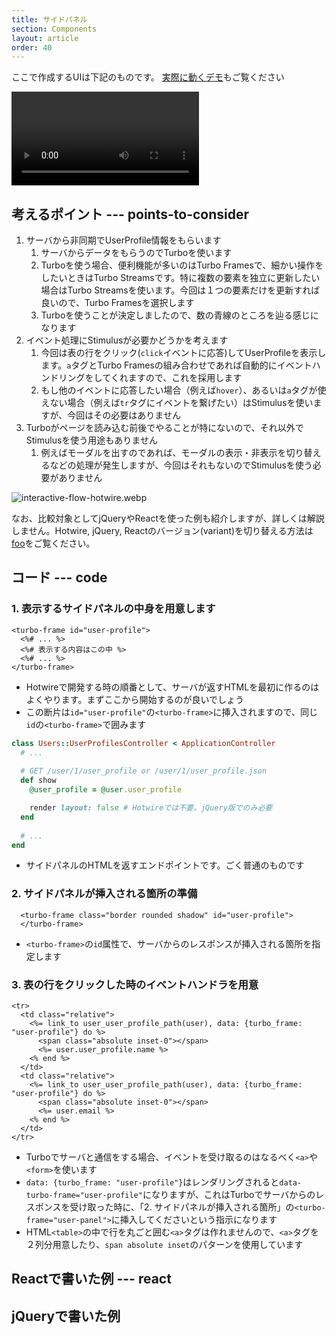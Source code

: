 ```yaml
---
title: サイドパネル
section: Components
layout: article
order: 40
---
```


ここで作成するUIは下記のものです。
[実際に動くデモ](/users)もご覧ください

![side-panel-hotwire.mov](content_images/side-panel-hotwire.mov "max-w-[500px] mx-auto")

## 考えるポイント --- points-to-consider

1. サーバから非同期でUserProfile情報をもらいます
   1. サーバからデータをもらうのでTurboを使います
   2. Turboを使う場合、便利機能が多いのはTurbo Framesで、細かい操作をしたいときはTurbo Streamsです。特に複数の要素を独立に更新したい場合はTurbo Streamsを使います。今回は１つの要素だけを更新すれば良いので、Turbo Framesを選択します
   3. Turboを使うことが決定しましたので、数の<span class="text-blue-600">青線</span>のところを辿る感じになります
2. イベント処理にStimulusが必要かどうかを考えます
   1. 今回は表の行をクリック(`click`イベントに応答)してUserProfileを表示します。`a`タグとTurbo Framesの組み合わせであれば自動的にイベントハンドリングをしてくれますので、これを採用します
   2. もし他のイベントに応答したい場合（例えば`hover`）、あるいは`a`タグが使えない場合（例えば`tr`タグにイベントを繋げたい）はStimulusを使いますが、今回はその必要はありません
3. Turboがページを読み込む前後でやることが特にないので、それ以外でStimulusを使う用途もありません
   1. 例えばモーダルを出すのであれば、モーダルの表示・非表示を切り替えるなどの処理が発生しますが、今回はそれもないのでStimulusを使う必要がありません

![interactive-flow-hotwire.webp](content_images/interactive-flow-hotwire.webp)

なお、比較対象としてjQueryやReactを使った例も紹介しますが、詳しくは解説しません。Hotwire, jQuery, Reactのバージョン(variant)を切り替える方法は[foo](/foo)をご覧ください。

## コード --- code

### 1. 表示するサイドパネルの中身を用意します

```erb:app/views/users/user_profiles/show.html+hotwire.erb
<turbo-frame id="user-profile">
  <%# ... %>
  <%# 表示する内容はこの中 %>
  <%# ... %>
</turbo-frame>
```

* Hotwireで開発する時の順番として、サーバが返すHTMLを最初に作るのはよくやります。まずここから開始するのが良いでしょう
* この断片は`id="user-profile"`の`<turbo-frame>`に挿入されますので、同じ`id`の`<turbo-frame>`で囲みます

```ruby:app/controllers/users/user_profiles_controller.rb 
class Users::UserProfilesController < ApplicationController
  # ...
  
  # GET /user/1/user_profile or /user/1/user_profile.json
  def show
    @user_profile = @user.user_profile

    render layout: false # Hotwireでは不要。jQuery版でのみ必要
  end
  
  # ...
end
```

* サイドパネルのHTMLを返すエンドポイントです。ごく普通のものです

### 2. サイドパネルが挿入される箇所の準備

```erb:app/views/users/index.html+hotwire.erb
  <turbo-frame class="border rounded shadow" id="user-profile">
  </turbo-frame>
```

* `<turbo-frame>`の`id`属性で、サーバからのレスポンスが挿入される箇所を指定します

### 3. 表の行をクリックした時のイベントハンドラを用意

```erb:app/views/users/_user.html+hotwire.erb
<tr>
  <td class="relative">
    <%= link_to user_user_profile_path(user), data: {turbo_frame: "user-profile"} do %>
      <span class="absolute inset-0"></span>
      <%= user.user_profile.name %>
    <% end %>
  </td>
  <td class="relative">
    <%= link_to user_user_profile_path(user), data: {turbo_frame: "user-profile"} do %>
      <span class="absolute inset-0"></span>
      <%= user.email %>
    <% end %>
  </td>
</tr>
```

* Turboでサーバと通信をする場合、イベントを受け取るのはなるべく`<a>`や`<form>`を使います
* `data: {turbo_frame: "user-profile"}`はレンダリングされると`data-turbo-frame="user-profile"`になりますが、これはTurboでサーバからのレスポンスを受け取った時に、「2. サイドパネルが挿入される箇所」の`<turbo-frame="user-panel">`に挿入してくださいという指示になります
* HTML`<table>`の中で行を丸ごと囲む`<a>`タグは作れませんので、`<a>`タグを２列分用意したり、`span absolute inset`のパターンを使用しています

## Reactで書いた例 --- react


## jQueryで書いた例
